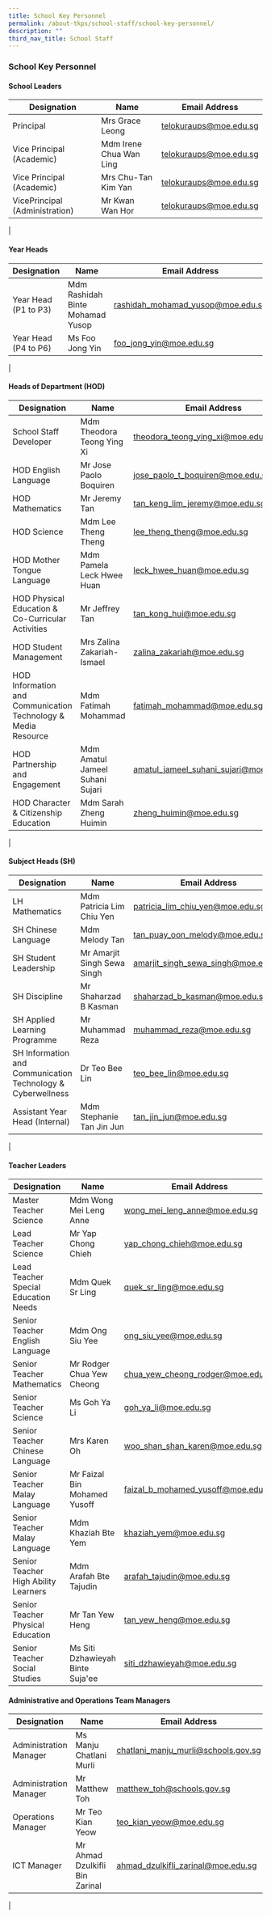 ```yaml
---
title: School Key Personnel
permalink: /about-tkps/school-staff/school-key-personnel/
description: ""
third_nav_title: School Staff
---
```

### **School Key Personnel**

#### **School Leaders**

| Designation | Name | Email Address |
|---|---|---|
| Principal | Mrs Grace Leong | [telokuraups@moe.edu.sg](mailto:telokuraups@moe.edu.sg) |
| Vice Principal (Academic)| Mdm Irene Chua Wan Ling | [telokuraups@moe.edu.sg](mailto:telokuraups@moe.edu.sg) |
| Vice Principal (Academic) | Mrs Chu-Tan Kim Yan | [telokuraups@moe.edu.sg](mailto:telokuraups@moe.edu.sg) |
| VicePrincipal (Administration) | Mr Kwan Wan Hor | [telokuraups@moe.edu.sg](mailto:telokuraups@moe.edu.sg) |
|

#### **Year Heads**

| Designation | Name | Email Address | Ext |
|---|---|---|---|
| Year Head (P1 to P3) |  Mdm Rashidah Binte  Mohamad Yusop |  [rashidah_mohamad_yusop@moe.edu.sg](mailto:rashidah_mohamad_yusop@moe.edu.sg) | 116
| Year Head (P4 to P6) |  Ms Foo Jong Yin |  [foo\_jong\_yin@moe.edu.sg](mailto:lfoo\_jong\_yin@moe.edu.sg) | 114
| 

#### **Heads of Department (HOD)**

| Designation | Name | Email Address | Ext |
|---|---|---|---|
| School Staff Developer |  Mdm Theodora Teong Ying Xi |  [theodora\_teong\_ying\_xi@moe.edu.sg](mailto:theodora\_teong\_ying\_xi@moe.edu.sg) | 121
|  HOD English Language |  Mr Jose Paolo Boquiren  |  [jose_paolo_t_boquiren@moe.edu.sg](mailto:jose_paolo_t_boquiren@moe.edu.sg) | 110
| HOD Mathematics |  Mr Jeremy Tan |  [tan_keng_lim_jeremy@moe.edu.sg](mailto:tan_keng_lim_jeremy@moe.edu.sg) | 117
| HOD Science |  Mdm Lee Theng Theng |  [lee_theng_theng@moe.edu.sg](mailto:lee_theng_theng@moe.edu.sg) | 118
| HOD Mother Tongue Language |  Mdm Pamela Leck Hwee Huan |  [leck_hwee_huan@moe.edu.sg](mailto:leck_hwee_huan@moe.edu.sg) | 111
| HOD Physical Education & Co-Curricular Activities |  Mr Jeffrey Tan |  [tan_kong_hui@moe.edu.sg](mailto:tan_kong_hui@moe.edu.sg) | 119
| HOD Student Management |  Mrs Zalina Zakariah-Ismael |  [zalina_zakariah@moe.edu.sg](mailto:zalina_zakariah@moe.edu.sg) | 112
| HOD Information and Communication Technology & Media Resource |  Mdm Fatimah Mohammad |  [fatimah\_mohammad@moe.edu.sg](mailto:fatimah\_mohammad@moe.edu.sg) | 123
| HOD Partnership and Engagement |  Mdm Amatul Jameel Suhani Sujari |  [amatul\_jameel\_suhani\_sujari@moe.edu.sg](mailto:amatul\_jameel\_suhani\_sujari@moe.edu.sg) | 120
| HOD Character & Citizenship Education |  Mdm Sarah Zheng Huimin |  [zheng_huimin@moe.edu.sg](zheng_huimin@moe.edu.sg) | 113
|

#### **Subject Heads (SH)**

| Designation | Name | Email Address | Ext |
|---|---|---|---|
| LH Mathematics |  Mdm Patricia Lim Chiu Yen |  [patricia\_lim\_chiu\_yen@moe.edu.sg](mailto:patricia\_lim\_chiu\_yen@moe.edu.sg) | 299
| SH Chinese Language |  Mdm Melody Tan |  [tan_puay_oon_melody@moe.edu.sg](mailto:tan_puay_oon_melody@moe.edu.sg) | 291
| SH Student Leadership |  Mr Amarjit Singh Sewa Singh |  [amarjit\_singh\_sewa\_singh@moe.edu.sg](mailto:amarjit\_singh\_sewa\_singh@moe.edu.sg) | 302
| SH Discipline |  Mr Shaharzad B Kasman |  [shaharzad\_b\_kasman@moe.edu.sg](mailto:shaharzad\_b\_kasman@moe.edu.sg) | 303
| SH Applied Learning Programme |  Mr Muhammad Reza |  [muhammad_reza@moe.edu.sg](mailto:muhammad_reza@moe.edu.sg) | 295
| SH Information and Communication Technology & Cyberwellness |  Dr Teo Bee Lin |  [teo\_bee\_lin@moe.edu.sg](mailto:teo\_bee\_lin@moe.edu.sg) | 296
| Assistant Year Head (Internal)|  Mdm Stephanie Tan Jin Jun |  [tan\_jin\_jun@moe.edu.sg](mailto:tan\_jin\_jun@moe.edu.sg) | 321
| 

#### **Teacher Leaders**

| Designation | Name | Email Address | Ext |
|---|---|---|---|
| Master Teacher Science |  Mdm Wong Mei Leng Anne |  [wong\_mei\_leng\_anne@moe.edu.sg](mailto:wong\_mei\_leng\_anne@moe.edu.sg) | 330
| Lead Teacher Science |  Mr Yap Chong Chieh |  [yap\_chong\_chieh@moe.edu.sg](mailto:yap\_chong\_chieh@moe.edu.sg) | 327
| Lead Teacher Special Education Needs |  Mdm Quek Sr Ling |  [quek\_sr\_ling@moe.edu.sg](mailto:quek\_sr\_ling@moe.edu.sg) | 335
| Senior Teacher English Language |  Mdm Ong Siu Yee |  [ong_siu_yee@moe.edu.sg](mailto:ong_siu_yee@moe.edu.sg) | 332
| Senior Teacher Mathematics |  Mr Rodger Chua Yew Cheong |  [chua_yew_cheong_rodger@moe.edu.sg](mailto:chua_yew_cheong_rodger@moe.edu.sg) |331
| Senior Teacher Science |  Ms Goh Ya Li |  [goh_ya_li@moe.edu.sg](mailto:goh_ya_li@moe.edu.sg) | 328
|Senior Teacher Chinese Language |  Mrs Karen Oh |  [woo_shan_shan_karen@moe.edu.sg](mailto:woo_shan_shan_karen@moe.edu.sg) | 286
| Senior Teacher Malay Language |  Mr Faizal Bin Mohamed Yusoff |  [faizal_b_mohamed_yusoff@moe.edu.sg](mailto:faizal_b_mohamed_yusoff@moe.edu.sg) | 282
| Senior Teacher Malay Language |  Mdm Khaziah Bte Yem  |  [khaziah\_yem@moe.edu.sg](mailto:khaziah\_yem@moe.edu.sg)  | 284
|  Senior Teacher High Ability Learners |  Mdm Arafah Bte Tajudin |  [arafah\_tajudin@moe.edu.sg](mailto:arafah\_tajudin@moe.edu.sg)  | 329
| Senior Teacher Physical Education |  Mr Tan Yew Heng |  [tan_yew_heng@moe.edu.sg](mailto:tan_yew_heng@moe.edu.sg) | 334
|  Senior Teacher Social Studies |  Ms Siti Dzhawieyah Binte Suja'ee |  [siti_dzhawieyah@moe.edu.sg](mailto:siti_dzhawieyah@moe.edu.sg)  | 333

#### **Administrative and Operations Team Managers**

| Designation | Name | Email Address | Ext |
|---|---|---|---|
| Administration Manager |  Ms Manju Chatlani Murli |  [chatlani_manju_murli@schools.gov.sg](mailto:chatlani_manju_murli@schools.gov.sg) |
| Administration Manager |  Mr Matthew Toh |  [matthew_toh@schools.gov.sg](mailto:matthew_toh@schools.gov.sg) |
| Operations Manager |  Mr Teo Kian Yeow |  [teo_kian_yeow@moe.edu.sg](mailto:teo_kian_yeow@moe.edu.sg) |
| ICT Manager |  	Mr Ahmad Dzulkifli Bin Zarinal |  [ahmad_dzulkifli_zarinal@moe.edu.sg](mailto:tahmad_dzulkifli_zarinal@moe.edu.sg) |
|